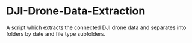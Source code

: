 # DJI-Drone-Data-Extraction
A script which extracts the connected DJI drone data and separates into folders by date and file type subfolders.
